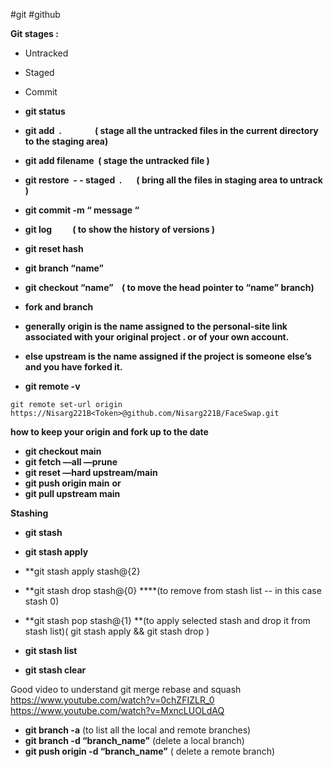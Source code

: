 #git
#github


**Git stages :** 

-   Untracked 
-   Staged 
-   Commit  

-   **git status** 
-   **git add  .                ( stage all the untracked files in the current directory to the staging area)**
-   **git add filename  ( stage the untracked file )**
-   **git restore  - - staged  .       ( bring all the files in staging area to untrack )**
-   **git commit -m “ message “**     
-   **git log          ( to show the history of versions )** 
-   **git reset hash**
-   **git branch “name”** 
-   **git checkout “name”    ( to move the head pointer to “name” branch)**
-   **fork and branch** 
-   **generally origin is the name assigned to the personal-site link associated with your original project . or of your own account.**
-   **else upstream is the name assigned if the project is someone else’s and you have forked it.**

- **git remote -v**
```git
git remote set-url origin https://Nisarg221B<Token>@github.com/Nisarg221B/FaceSwap.git
```

**how to keep your origin and fork up to the date**

-   **git checkout main**
-   **git fetch —all —prune**
-   **git reset —hard upstream/main**
-   **git push origin main**
**or** 
-   **git pull upstream main**

**Stashing**

- **git stash**
- **git stash apply**
- **git stash apply stash@{2} 
- **git stash drop stash@{0} ****(to remove from stash list -- in this case stash 0)
- **git stash pop stash@{1} **(to apply selected stash and drop it from stash list)( git stash apply && git stash drop ) 

- **git stash list**
- **git stash clear** 


Good video to understand git merge rebase and squash
https://www.youtube.com/watch?v=0chZFIZLR_0
https://www.youtube.com/watch?v=MxncLUOLdAQ


- **git branch -a**       (to list all the local and remote branches)
- **git branch -d “branch_name”** (delete a local branch)
- **git push origin -d “branch_name”** ( delete a remote branch) 
